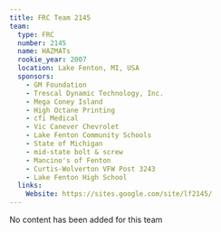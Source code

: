 ```yaml
---
title: FRC Team 2145
team:
  type: FRC
  number: 2145
  name: HAZMATs
  rookie_year: 2007
  location: Lake Fenton, MI, USA
  sponsors:
    - GM Foundation
    - Trescal Dynamic Technology, Inc.
    - Mega Coney Island
    - High Octane Printing
    - cfi Medical
    - Vic Canever Chevrolet
    - Lake Fenton Community Schools
    - State of Michigan
    - mid-state bolt & screw
    - Mancino's of Fenton
    - Curtis-Wolverton VFW Post 3243
    - Lake Fenton High School
  links:
    Website: https://sites.google.com/site/lf2145/
---
```

No content has been added for this team